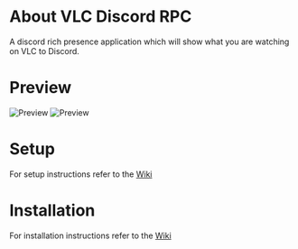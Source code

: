 # About VLC Discord RPC
A discord rich presence application which will show what you are watching on VLC to Discord. 

# Preview
![Preview](https://imgur.com/8KXYKbW)
![Preview](https://imgur.com/3Km3kYk)

# Setup
For setup instructions refer to the [Wiki](https://github.com/xenoncolt/vlc-discord-rpc/wiki)

# Installation
For installation instructions refer to the [Wiki](https://github.com/xenoncolt/vlc-discord-rpc/wiki)